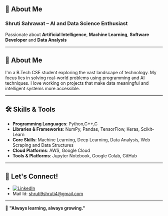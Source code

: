 ## 💫 About Me

### **Shruti Sahrawat – AI and Data Science Enthusiast**  

Passionate about **Artificial Intelligence**, **Machine Learning**, **Software Developer** and **Data Analysis**  

---

## 🚀 About Me  
I'm a B.Tech CSE student exploring the vast landscape of technology. My focus lies in solving real-world problems using programming and AI techniques. I love working on projects that make data meaningful and intelligent systems more accessible.  
 
---

## 🛠️ Skills & Tools  
- **Programming Languages**: Python,C++,C 
- **Libraries & Frameworks**: NumPy, Pandas, TensorFlow, Keras, Scikit-Learn  
- **Core Skills**: Machine Learning, Deep Learning, Data Analysis, Web Scraping and Data Structures 
- **Cloud Platforms**: AWS, Google Cloud  
- **Tools & Platforms**: Jupyter Notebook, Google Colab, GitHub  

---

## 🤝 Let's Connect!  
- [![LinkedIn](https://img.shields.io/badge/LinkedIn-%230077B5.svg?logo=linkedin&logoColor=white)](https://www.linkedin.com/in/shruti-sahrawat-718362250/)<br/>
- Mail Id: shruti9shruti4@gmail.com

---

🌟 **"Always learning, always growing."**
